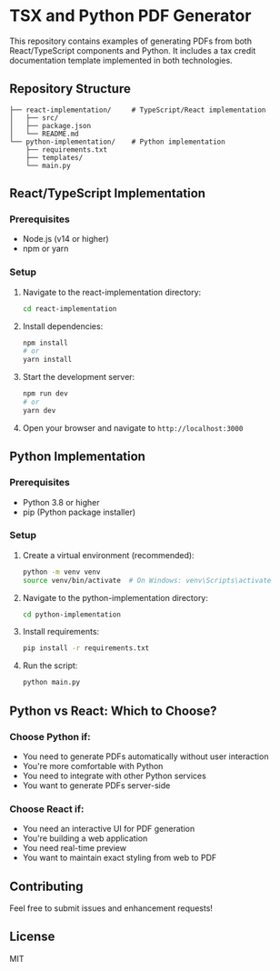 # TSX and Python PDF Generator

This repository contains examples of generating PDFs from both React/TypeScript components and Python. It includes a tax credit documentation template implemented in both technologies.

## Repository Structure

```
├── react-implementation/     # TypeScript/React implementation
│   ├── src/
│   ├── package.json
│   └── README.md
└── python-implementation/    # Python implementation
    ├── requirements.txt
    ├── templates/
    └── main.py
```

## React/TypeScript Implementation

### Prerequisites

- Node.js (v14 or higher)
- npm or yarn

### Setup

1. Navigate to the react-implementation directory:
   ```bash
   cd react-implementation
   ```

2. Install dependencies:
   ```bash
   npm install
   # or
   yarn install
   ```

3. Start the development server:
   ```bash
   npm run dev
   # or
   yarn dev
   ```

4. Open your browser and navigate to `http://localhost:3000`

## Python Implementation

### Prerequisites

- Python 3.8 or higher
- pip (Python package installer)

### Setup

1. Create a virtual environment (recommended):
   ```bash
   python -m venv venv
   source venv/bin/activate  # On Windows: venv\Scripts\activate
   ```

2. Navigate to the python-implementation directory:
   ```bash
   cd python-implementation
   ```

3. Install requirements:
   ```bash
   pip install -r requirements.txt
   ```

4. Run the script:
   ```bash
   python main.py
   ```

## Python vs React: Which to Choose?

### Choose Python if:
- You need to generate PDFs automatically without user interaction
- You're more comfortable with Python
- You need to integrate with other Python services
- You want to generate PDFs server-side

### Choose React if:
- You need an interactive UI for PDF generation
- You're building a web application
- You need real-time preview
- You want to maintain exact styling from web to PDF

## Contributing

Feel free to submit issues and enhancement requests!

## License

MIT